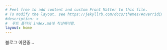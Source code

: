 ```yaml
---
# Feel free to add content and custom Front Matter to this file.
# To modify the layout, see https://jekyllrb.com/docs/themes/#overriding-theme-defaults
#description: >
#  루트 폴더의 index.md에 작성해야함.
layout: home
---
```


블로그 이전중...